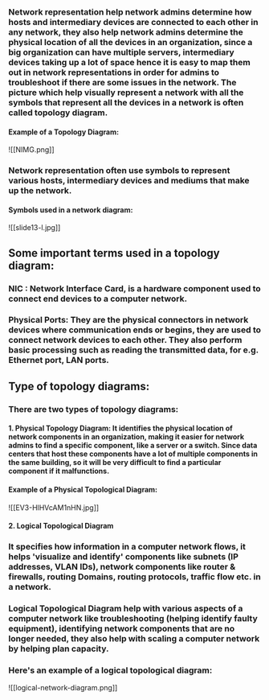 ### Network representation help network admins determine how hosts and intermediary devices are connected to each other in any network, they also help network admins determine the physical location of all the devices in an organization, since a big organization can have multiple servers, intermediary devices taking up a lot of space hence it is easy to map them out in network representations in order for admins to troubleshoot if there are some issues in the network. The picture which help visually represent a network with all the symbols that represent all the devices in a network is often called topology diagram. 

#### Example of a Topology Diagram: 

![[NIMG.png]]

### Network representation often use symbols to represent various hosts, intermediary devices and mediums that make up the network. 

#### Symbols used in a network diagram:

![[slide13-l.jpg]]

## Some important terms used in a topology diagram:

### NIC : Network Interface Card, is a hardware component used to connect end devices to a computer network. 

### Physical Ports: They are the physical connectors in network devices where communication ends or begins, they are used to connect network devices to each other. They also perform basic processing such as reading the transmitted data, for e.g. Ethernet port, LAN ports.

## Type of topology diagrams:

### There are two types of topology diagrams:

#### 1. Physical Topology Diagram: It identifies the physical location of network components in an organization, making it easier for network admins to find a specific component, like a server or a switch. Since data centers that host these components have a lot of multiple components in the same building, so it will be very difficult to find a particular component if it malfunctions. 


#### Example of a Physical Topological Diagram:

![[EV3-HlHVcAM1nHN.jpg]]

#### 2. Logical Topological Diagram

### It specifies how information in a computer network flows, it helps **'visualize and identify'** components like subnets (IP addresses, VLAN IDs), network components like router & firewalls, routing Domains, routing protocols, traffic flow etc. in a network.

### Logical Topological Diagram help with various aspects of a computer network like troubleshooting (helping identify faulty equipment), identifying network components that are no longer needed, they also help with scaling a computer network by helping plan capacity. 

### Here's an example of a logical topological diagram:

![[logical-network-diagram.png]]


